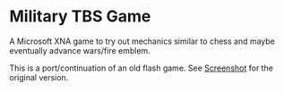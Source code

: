 # Military TBS Game

A Microsoft XNA game to try out mechanics similar to chess and maybe eventually advance wars/fire emblem.

This is a port/continuation of an old flash game. See [Screenshot](flash/README.md) for the original version.